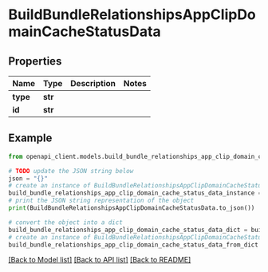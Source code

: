 # BuildBundleRelationshipsAppClipDomainCacheStatusData


## Properties

Name | Type | Description | Notes
------------ | ------------- | ------------- | -------------
**type** | **str** |  | 
**id** | **str** |  | 

## Example

```python
from openapi_client.models.build_bundle_relationships_app_clip_domain_cache_status_data import BuildBundleRelationshipsAppClipDomainCacheStatusData

# TODO update the JSON string below
json = "{}"
# create an instance of BuildBundleRelationshipsAppClipDomainCacheStatusData from a JSON string
build_bundle_relationships_app_clip_domain_cache_status_data_instance = BuildBundleRelationshipsAppClipDomainCacheStatusData.from_json(json)
# print the JSON string representation of the object
print(BuildBundleRelationshipsAppClipDomainCacheStatusData.to_json())

# convert the object into a dict
build_bundle_relationships_app_clip_domain_cache_status_data_dict = build_bundle_relationships_app_clip_domain_cache_status_data_instance.to_dict()
# create an instance of BuildBundleRelationshipsAppClipDomainCacheStatusData from a dict
build_bundle_relationships_app_clip_domain_cache_status_data_from_dict = BuildBundleRelationshipsAppClipDomainCacheStatusData.from_dict(build_bundle_relationships_app_clip_domain_cache_status_data_dict)
```
[[Back to Model list]](../README.md#documentation-for-models) [[Back to API list]](../README.md#documentation-for-api-endpoints) [[Back to README]](../README.md)


